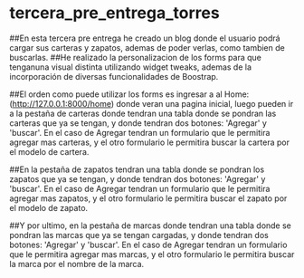 # tercera_pre_entrega_torres

##En esta tercera pre entrega he creado un blog donde el usuario podrá cargar sus carteras y zapatos, ademas de poder verlas, como tambien de buscarlas.
##He realizado la personalizacion de los forms para que tenganuna visual distinta utilizando widget tweaks, ademas de la incorporación de diversas funcionalidades de Boostrap.

##El orden como puede utilizar los forms es ingresar a al Home: (http://127.0.0.1:8000/home) donde veran una pagina inicial, luego pueden ir a la pestaña de carteras donde tendran una tabla donde se pondran las carteras que ya se tengan, y donde tendran dos botones: 'Agregar' y 'buscar'. En el caso de Agregar tendran un formulario que le permitira agregar mas carteras, y el otro formulario le permitira buscar la cartera por el modelo de cartera.

##En la pestaña de zapatos tendran una tabla donde se pondran los zapatos que ya se tengan, y donde tendran dos botones: 'Agregar' y 'buscar'. En el caso de Agregar tendran un formulario que le permitira agregar mas zapatos, y el otro formulario le permitira buscar el zapato por el modelo de zapato.

##Y por ultimo, en la pestaña de marcas donde tendran una tabla donde se pondran las marcas que ya se tengan cargadas, y donde tendran dos botones: 'Agregar' y 'buscar'. En el caso de Agregar tendran un formulario que le permitira agregar mas marcas, y el otro formulario le permitira buscar la marca por el nombre de la marca.
